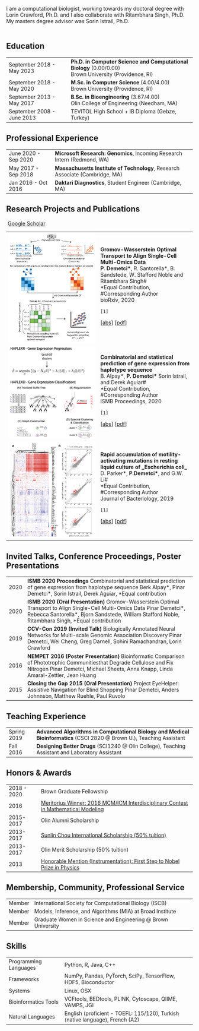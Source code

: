  I am a computational biologist, working towards my doctoral degree with Lorin Crawford, Ph.D. and I also collaborate with Ritambhara Singh, Ph.D.  
My masters degree advisor was Sorin Istrail, Ph.D. <br><br>


## <i class="fa fa-chevron-right"></i> Education

<table class="table table-hover">
  <tr>
    <td class="col-md-3">September 2018 - May 2023</td>
    <td>
        <strong>Ph.D. in Computer Science and Computational Biology</strong>
          (0.00/0.00)
        <br>
      Brown University (Providence, RI)
    </td>
  </tr>
  <tr>
    <td class="col-md-3">September 2018 - May 2020</td>
    <td>
        <strong>M.Sc. in Computer Science</strong>
          (4.00/4.00)
        <br>
      Brown University (Providence, RI)
    </td>
  </tr>
  <tr>
    <td class="col-md-3">September 2013 - May 2017</td>
    <td>
        <strong>B.Sc. in Bioengineering</strong>
          (3.67/4.00)
        <br>
      Olin College of Engineering (Needham, MA)
    </td>
  </tr>
  <tr>
    <td class="col-md-3">September 2008 - June 2013</td>
    <td>
      TEVITOL High School + IB Diploma (Gebze, Turkey)
    </td>
  </tr>
</table>


## <i class="fa fa-chevron-right"></i> Professional Experience
<table class="table table-hover">
<tr>
  <td class='col-md-3'>June 2020 - Sep 2020</td>
  <td><strong>Microsoft Research: Genomics</strong>, Incoming Research Intern (Redmond, WA)</td>
</tr>
<tr>
</tr>
<tr>
  <td class='col-md-3'>May 2017 - Sep 2018</td>
  <td><strong>Massachusetts Institute of Technology</strong>, Research Associate (Cambridge, MA)</td>
</tr>
<tr>
  <td class='col-md-3'>Jan 2016 - Oct 2016</td>
  <td><strong>Daktari Diagnostics</strong>, Student Engineer (Cambridge, MA)</td>
</tr>
<tr>
</tr>
</table>


## <i class="fa fa-chevron-right"></i> Research Projects and Publications <a href=""><i class="fa fa-code-fork" aria-hidden="true"></i></a>

<a href="https://scholar.google.com/citations?user=0Tzd6eAAAAAJ&hl=en" class="btn btn-primary" style="padding: 0.3em;">
  <i class="ai ai-google-scholar"></i> Google Scholar
</a>

<table class="table table-hover">
<tr>
<td class="col-md-3"><a href='https://www.biorxiv.org/content/10.1101/2020.04.28.066787v1' target='_blank'><img src="images/publications/SCOT.png"/></a> </td>
<td>
    <strong>Gromov-Wasserstein Optimal Transport to Align Single-Cell Multi-Omics Data</strong><br>
    <strong>P. Demetci*</strong>, R. Santorella*, B. Sandstede, W. Stafford Noble and Ritambhara Singh# <br>
     *Equal Contribution, #Corresponding Author<br>
    bioRxiv, 2020<br>
    
    [1] 
[<a href='javascript:;'
    onclick='$("#abs_demetcisantorella").toggle()'>abs</a>] [<a href='https://www.biorxiv.org/content/10.1101/2020.04.28.066787v1' target='_blank'>pdf</a>] <br>
    
<div id="abs_demetcisantorella" style="text-align: justify; display: none" markdown="1">
Data integration of single-cell measurements is critical for our understanding of cell development and disease, but the lack of correspondence between different types of single-cell measurements makes such efforts challenging. Several unsupervised algorithms are capable of aligning heterogeneous types of single-cell measurements in a shared space, enabling the creation of mappings between single cells in different data modalities.
We present Single-Cell alignment using Optimal Transport (SCOT), an unsupervised learning algorithm that uses Gromov Wasserstein-based optimal transport to align single-cell multi-omics datasets. SCOT calculates a probabilistic coupling matrix that matches cells across two datasets. The optimization uses k-nearest neighbor graphs, thus preserving the local geometry of the data. We use the resulting coupling matrix to project one single-cell dataset onto another via a barycentric projection.  We compare the alignment performance of SCOT with state-of-the-art algorithms on three simulated and two real datasets. Our results demonstrate that SCOT yields results that are comparable in quality to those of competing methods, but SCOT is significantly faster and requires tuning fewer hyperparameters. The code is available at <a href='https://github.com/rsinghlab/SCOT' target='_blank'>https://github.com/rsinghlab/SCOT</a>
</div>

</td>
</tr>



<tr>
<td class="col-md-3"><a href='https://www.iscb.org/cms_addon/conferences/ismb2020/proceedings.php' target='_blank'><img src="images/publications/HAPLEX.png"/></a> </td>
<td>
    <strong>Combinatorial and statistical prediction of gene expression from haplotype sequence</strong><br>
    B. Alpay*, <strong>P. Demetci*</strong> Sorin Istrail, and Derek Aguiar# <br>
     *Equal Contribution, #Corresponding Author<br>
    ISMB Proceedings, 2020<br>
    
    [1] 
[<a href='javascript:;'
    onclick='$("#abs_alpaydemetci").toggle()'>abs</a>] [<a href='https://www.iscb.org/cms_addon/conferences/ismb2020/proceedings.php' target='_blank'>pdf</a>] <br>
    
<div id="abs_alpaydemetci" style="text-align: justify; display: none" markdown="1">
Genome-wide association studies (GWAS) have discovered thousands of significant genetic effects on disease phenotypes.By considering gene expression as the intermediary between genotype and disease phenotype, eQTL studies have interpreted many of these variants by their regulatory effects on gene expression. However, there remains a considerable gap between genotype-to-gene expression association and genotype-to-gene expression prediction. Accurate prediction of gene expression enables gene-based association studies to be performed post-hoc for existing GWAS, reduces multiple testing burden, and can prioritize genes for subsequent experimental investigation.In this work, we develop gene expression prediction methods that relax the independence and additivity assumptions between genetic markers. First, we consider gene expression prediction from a regression perspective and develop the HAPLEXR algorithm which combines haplotype clusterings with allelic dosages. Second, we introduce the new gene expression classification problem, which focuses on identifying expression groups rather than continuous measurements; we formalize the selection of an appropriate number of expression groups using the principle of maximum entropy. Third, we develop the HAPLEXD algorithm that models haplotype sharing with a modified suffix tree data structure and computes expression groups by spectral clustering. In both models, we penalize model complexity by prioritizing genetic clusters that indicate significant effects on expression. We compare HAPLEXR and HAPLEXD with three state-of-the-art expression prediction methods and two novel logistic regression approaches across five GTEx v8 tissues. HAPLEXD exhibits significantly higher classification accuracy overall; HAPLEXR shows higher prediction accuracy on approximately half of the genes tested and the largest number of best predicted genes ($r^2>0.1$) among all methods.
We show that variant and haplotype features selected by HAPLEXR are smaller in size than competing methods (and thus more interpretable) and are significantly enriched in functional annotations related to gene regulation. These results demonstrate the importance of explicitly modelling non-dosage dependent and intragenic epistatic effects when predicting expression.
</div>

</td>
</tr>

<tr>
<td class="col-md-3"><a href='https://jb.asm.org/content/early/2019/07/03/JB.00259-19/figures-only?versioned=true' target='_blank'><img src="images/publications/ecoli.png"/></a> </td>
<td>
    <strong>Rapid accumulation of motility-activating mutations in resting liquid culture of _Escherichia coli_</strong><br>
    D. Parker*, <strong>P.Demetci*</strong>, and G.W. Li# <br>
     *Equal Contribution,  #Corresponding Author<br>
    Journal of Bacteriology, 2019<br>
    
    [1] 
[<a href='javascript:;'
    onclick='$("#abs_parkerdemetci").toggle()'>abs</a>] [<a href='https://jb.asm.org/content/early/2019/07/03/JB.00259-19/figures-only?versioned=true' target='_blank'>pdf</a>] <br>
    
<div id="abs_parkerdemetci" style="text-align: justify; display: none" markdown="1">
Expression of motility genes is a potentially beneficial but costly process in bacteria. Interestingly, many isolate strains of _Escherichia coli_ possess motility genes but have lost the ability to activate them in conditions in which motility is advantageous, raising the question of how they respond to these situations. Through transcriptome profiling of strains in the _E. coli_ single-gene knockout Keio collection, we noticed drastic upregulation of motility genes in many of the deletion strains as compared to its weakly motile parent strain (BW25113). We show that this switch to a motile phenotype is not a direct consequence of the genes deletec, but is instead due to a variety of secondary mutations that increase the expression of the major motility regulator, FlhDC. Importantly, we find that this switch can be reproduced by growing poorly motile _E. coli_ strains in non-shaking liquid medium overnight but not in shaking liquid medium. Individual isolates after the non-shaking overnight incubations acquired distinct mutations upstream of the _flhDC_ operon, including different insertion sequence (IS) elements and, to a lesser extent, point mutations. The rapid sweep in the non-shaking population shows that poorly motile strains can quickly adapt to a motile lifestyle by genetic rewiring. 
</div>
</td>
</tr>

</table>

## <i class="fa fa-chevron-right"></i> Invited Talks, Conference Proceedings, Poster Presentations
<table class="table table-hover">
<tr>
  <td class='col-md-1'>2020</td>
  <td><strong>ISMB 2020 Proceedings </strong> Combinatorial and statistical prediction of gene expression from haplotype sequence  
  Berk Alpay*, Pinar Demetci*, Sorin Istrail, Derek Aguiar, *Equal contribution</td>
</tr>
<tr>
  <td class='col-md-1'>2020</td>
  <td><strong>ISMB 2020 (Oral Presentation)</strong> Gromov-Wasserstein Optimal Transport to Align Single-Cell Multi-Omics Data  
  Pinar Demetci*, Rebecca Santorella*, Bjorn Sandstede, William Stafford Noble, Ritambhara Singh, *Equal contribution</td>
</tr>
<tr>
  <td class='col-md-1'>2019</td>
  <td><strong>CCV-Con 2019 (Invited Talk) </strong> Biologically Annotated Neural Networks for Multi-scale Genomic Association Discovery   
  Pinar Demetci, Wei Cheng, Greg Darnell, Sohini Ramachandran, Lorin Crawford</td>
</tr>
<tr>
  <td class='col-md-1'>2016</td>
  <td><strong>NEMPET 2016 (Poster Presentation) </strong> Bioinformatic Comparison of Phototrophic Communitiesthat Degrade Cellulose and Fix Nitrogen  
  Pinar Demetci, Michael Sheets, Anna Knapp, Linda Amaral-Zettler, Jean Huang</td>
</tr>
<tr>
  <td class='col-md-1'>2015</td>
  <td><strong>Closing the Gap 2015 (Oral Presentation) </strong> Project EyeHelper: Assistive Navigation for Blind Shopping  
  Pinar Demetci, Anders Johnnson, Matthew Ruehle, Paul Ruvolo</td>
</tr>
</table>


## <i class="fa fa-chevron-right"></i> Teaching Experience
<table class="table table-hover">
<tr>
  <td class='col-md-1'>Spring 2019</td>
  <td><strong>Advanced Algorithms in Computational Biology and Medical Bioinformatics</strong> (CSCI 2820 @ Brown U.), Teaching Assistant</td>
</tr>
<tr>
  <td class='col-md-1'>Fall 2016</td>
  <td><strong>Designing Better Drugs </strong> (SCI1240 @ Olin College), Teaching Assistant and Laboratory Assistant</td>
</tr>
</table>


## <i class="fa fa-chevron-right"></i> Honors & Awards
<table class="table table-hover">
<tr>
  <td class='col-md-2'>2018 - 2020</td>
  <td>
    Brown Graduate Fellowship
    <!--  -->
  </td>
</tr>
<tr>
  <td class='col-md-2'>2016</td>
  <td>
    <a href="https://www.comap.com/undergraduate/contests/mcm/contests/2016/results/2016-ICM_Problem-F-Results.pdf">Meritorius Winner: 2016 MCM/ICM Interdisciplinary Contest in Mathematical Modeling</a>
    <!--  -->
  </td>
</tr>
<tr>
  <td class='col-md-2'>2015-2017</td>
  <td>
    Olin Alumni Scholarship
    <!--  -->
  </td>
</tr>
<tr>
  <td class='col-md-2'>2013-2017</td>
  <td>
    <a href="http://impact.olin.edu/2017/scholarships#scholarships">Sunlin Chou International Scholarship (50% tuition)</a>
    <!--  -->
  </td>
</tr>
<tr>
  <td class='col-md-2'>2013-2017</td>
  <td>
    Olin Merit Scholarship (50% tuition)
    <!--  -->
  </td>
</tr>

<tr>
  <td class='col-md-2'>2013</td>
  <td>
    <a href="http://info.ifpan.edu.pl/firststep/results/21">Honorable Mention (Instrumentation): First Step to Nobel Prize in Physics</a>
    <!--  -->
  </td>
</tr>
</table>

## <i class="fa fa-chevron-right"></i> Membership, Community, Professional Service
<table class="table table-hover">
  <tr>
    <td class='col-md-2'>Member</td>
    <td>
      International Society for Computational Biology (ISCB)
      <!--  -->
    </td>
  </tr>
  <tr>
    <td class='col-md-2'>Member</td>
    <td>
      Models, Inference, and Algorithms (MIA) at Broad Institute
      <!--  -->
    </td>
  </tr>
  <tr>
    <td class='col-md-2'>Member</td>
    <td>
      Graduate Women in Science and Engineering @ Brown University
      <!--  -->
    </td>
  </tr>
</table>

## <i class="fa fa-chevron-right"></i> Skills
<table class="table table-hover">
  <tr>
    <td class='col-md-2'>Programming Languages</td>
    <td>
      Python, R, Java, C++ 
      <!--  -->
    </td>
  </tr>
    <tr>
    <td class='col-md-2'>Frameworks</td>
    <td>
      NumPy, Pandas, PyTorch, SciPy, TensorFlow, HDF5, Bioconductor
      <!--  -->
    </td>
  </tr>
    <tr>
    <td class='col-md-2'>Systems</td>
    <td>
      Linux, OSX
      <!--  -->
    </td>
  </tr>
    <tr>
    <td class='col-md-2'>Bioinformatics Tools</td>
    <td>
      VCFtools, BEDtools, PLINK, Cytoscape, QIIME, VAMPS, JGI
      <!--  -->
    </td>
  </tr>
      <tr>
    <td class='col-md-2'>Natural Languages</td>
    <td>
      English (proficient - TOEFL: 115/120), Turkish (native language), French (A2)
      <!--  -->
    </td>
  </tr>
</table>
